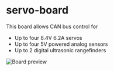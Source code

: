 # servo-board
This board allows CAN bus control for
* Up to four 8.4V 6.2A servos
* Up to four 5V powered analog sensors
* Up to 2 digital ultrasonic rangefinders

![Board preview](https://project.red2fred2.com/api/v3/attachments/21/content)
